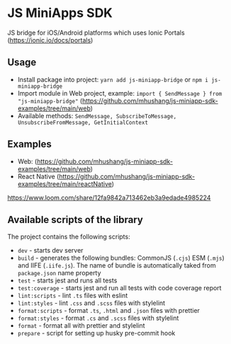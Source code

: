 # JS MiniApps SDK

JS bridge for iOS/Android platforms which uses Ionic Portals (https://ionic.io/docs/portals)

## Usage

- Install package into project: `yarn add js-miniapp-bridge` or `npm i js-miniapp-bridge`
- Import module in Web project, example: `import { SendMessage } from "js-miniapp-bridge"` (https://github.com/mhushang/js-miniapp-sdk-examples/tree/main/web)
- Available methods: `SendMessage, SubscribeToMessage, UnsubscribeFromMessage, GetInitialContext`

## Examples

- Web: (https://github.com/mhushang/js-miniapp-sdk-examples/tree/main/web)
- React Native (https://github.com/mhushang/js-miniapp-sdk-examples/tree/main/reactNative)

https://www.loom.com/share/12fa9842a713462eb3a9edade4985224

## Available scripts of the library

The project contains the following scripts:

- `dev` - starts dev server
- `build` - generates the following bundles: CommonJS (`.cjs`) ESM (`.mjs`) and IIFE (`.iife.js`). The name of bundle is automatically taked from `package.json` name property
- `test` - starts jest and runs all tests
- `test:coverage` - starts jest and run all tests with code coverage report
- `lint:scripts` - lint `.ts` files with eslint
- `lint:styles` - lint `.css` and `.scss` files with stylelint
- `format:scripts` - format `.ts`, `.html` and `.json` files with prettier
- `format:styles` - format `.cs` and `.scss` files with stylelint
- `format` - format all with prettier and stylelint
- `prepare` - script for setting up husky pre-commit hook
